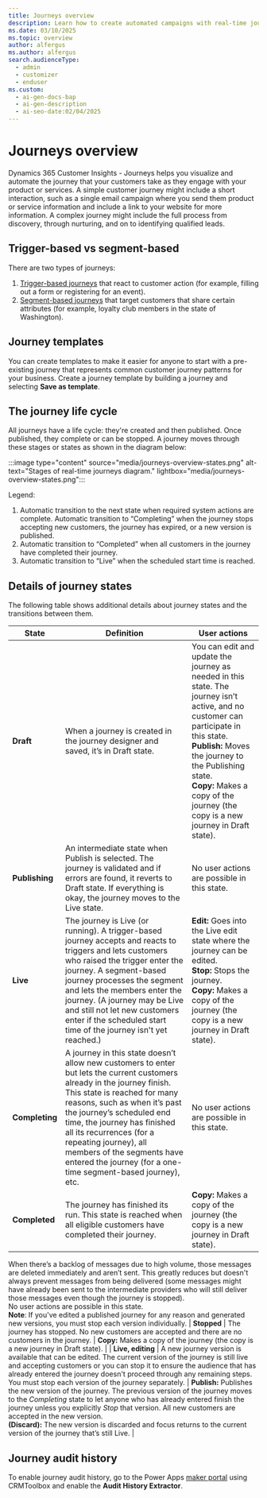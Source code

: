 ```yaml
---
title: Journeys overview
description: Learn how to create automated campaigns with real-time journeys in Dynamics 365 Customer Insights - Journeys.
ms.date: 03/10/2025
ms.topic: overview
author: alfergus
ms.author: alfergus
search.audienceType:
  - admin
  - customizer
  - enduser
ms.custom:
  - ai-gen-docs-bap
  - ai-gen-description
  - ai-seo-date:02/04/2025
---
```


# Journeys overview

Dynamics 365 Customer Insights - Journeys helps you visualize and automate the journey that your customers take as they engage with your product or services. A simple customer journey might include a short interaction, such as a single email campaign where you send them product or service information and include a link to your website for more information. A complex journey might include the full process from discovery, through nurturing, and on to identifying qualified leads.

## Trigger-based vs segment-based

There are two types of journeys:

1. [Trigger-based journeys](real-time-marketing-trigger-based-journey.md) that react to customer action (for example, filling out a form or registering for an event).
1. [Segment-based journeys](real-time-marketing-segment-based-journey.md) that target customers that share certain attributes (for example, loyalty club members in the state of Washington).

## Journey templates

You can create templates to make it easier for anyone to start with a pre-existing journey that represents common customer journey patterns for your business. Create a journey template by building a journey and selecting **Save as template**.

## The journey life cycle

All journeys have a life cycle: they're created and then published. Once published, they complete or can be stopped. A journey moves through these stages or states as shown in the diagram below:

:::image type="content" source="media/journeys-overview-states.png" alt-text="Stages of real-time journeys diagram." lightbox="media/journeys-overview-states.png":::

Legend:

1. Automatic transition to the next state when required system actions are complete.
Automatic transition to “Completing” when the journey stops accepting new customers, the journey has expired, or a new version is published.
1. Automatic transition to “Completed” when all customers in the journey have completed their journey.
1. Automatic transition to “Live” when the scheduled start time is reached.

## Details of journey states

The following table shows additional details about journey states and the transitions between them.

| State      | Definition                                                                 | User actions                                                                 |
|------------|-----------------------------------------------------------------------------|------------------------------------------------------------------------------|
| **Draft**      | When a journey is created in the journey designer and saved, it’s in Draft state. | You can edit and update the journey as needed in this state. The journey isn’t active, and no customer can participate in this state. <br> **Publish:** Moves the journey to the Publishing state. <br> **Copy:** Makes a copy of the journey (the copy is a new journey in Draft state). |
| **Publishing** | An intermediate state when Publish is selected. The journey is validated and if errors are found, it reverts to Draft state. If everything is okay, the journey moves to the Live state. | No user actions are possible in this state. |
| **Live**       | The journey is Live (or running). A trigger-based journey accepts and reacts to triggers and lets customers who raised the trigger enter the journey. A segment-based journey processes the segment and lets the members enter the journey. (A journey may be Live and still not let new customers enter if the scheduled start time of the journey isn't yet reached.) | **Edit:** Goes into the Live edit state where the journey can be edited. <br> **Stop:** Stops the journey. <br> **Copy:** Makes a copy of the journey (the copy is a new journey in Draft state). |
| **Completing** | A journey in this state doesn’t allow new customers to enter but lets the current customers already in the journey finish. This state is reached for many reasons, such as when it’s past the journey’s scheduled end time, the journey has finished all its recurrences (for a repeating journey), all members of the segments have entered the journey (for a one-time segment-based journey), etc. | No user actions are possible in this state. |
| **Completed**  | The journey has finished its run. This state is reached when all eligible customers have completed their journey. | **Copy:** Makes a copy of the journey (the copy is a new journey in Draft state). |
When there’s a backlog of messages due to high volume, those messages are deleted immediately and aren’t sent. This greatly reduces but doesn't always prevent messages from being delivered (some messages might have already been sent to the intermediate providers who will still deliver those messages even though the journey is stopped). <br> No user actions are possible in this state. <br> **Note**: If you've edited a published journey for any reason and generated new versions, you must stop each version individually.
| **Stopped**    | The journey has stopped. No new customers are accepted and there are no customers in the journey. | **Copy:** Makes a copy of the journey (the copy is a new journey in Draft state). |
| **Live, editing** | A new journey version is available that can be edited. The current version of the journey is still live and accepting customers or you can stop it to ensure the audience that has already entered the journey doesn't proceed through any remaining steps. You must stop each version of the journey separately. | **Publish:** Publishes the new version of the journey. The previous version of the journey moves to the *Completing* state to let anyone who has already entered finish the journey unless you explicitly *Stop* that version. All new customers are accepted in the new version. <br> **(Discard):** The new version is discarded and focus returns to the current version of the journey that’s still Live. |

## Journey audit history

To enable journey audit history, go to the Power Apps [maker portal](https://make.powerapps.com) using CRMToolbox and enable the **Audit History Extractor**.